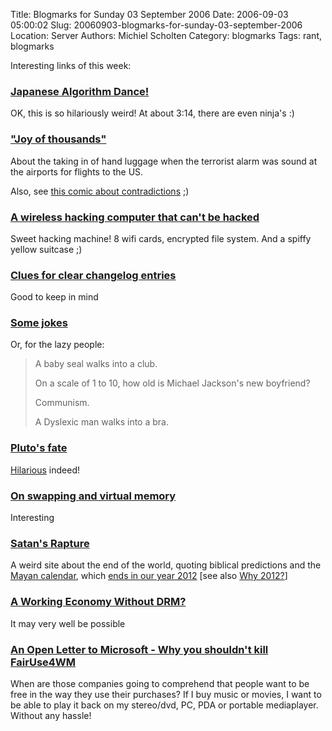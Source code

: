 Title: Blogmarks for Sunday 03 September 2006
Date: 2006-09-03 05:00:02
Slug: 20060903-blogmarks-for-sunday-03-september-2006
Location: Server
Authors: Michiel Scholten
Category: blogmarks
Tags: rant, blogmarks

<p>Interesting links of this week:</p>
<h3><a href="http://www.youtube.com/watch?v=YhuiDjiBigs&amp;eurl=http%3A%2F%2Fforum%2Elowyat%2Enet%2Findex%2Ephp%3Fshowtopic%3D328503">Japanese Algorithm Dance!</a></h3>
<p>OK, this is so hilariously weird! At about 3:14, there are even ninja's :)</p>
<h3><a href="http://www.little-gamers.com/index.php?comicID=1413">"Joy of thousands"</a></h3>
<p>About the taking in of hand luggage when the terrorist alarm was sound at the airports for flights to the US.</p>

<p>Also, see <a href="http://www.little-gamers.com/index.php?comicID=1414">this comic about contradictions</a> ;)</p>
<h3><a href="http://www.tgdaily.com/2006/08/30/defcon2006_janus_project/">A wireless hacking computer that can't be hacked</a></h3>
<p>Sweet hacking machine! 8 wifi cards, encrypted file system. And a spiffy yellow suitcase ;)</p>
<h3><a href="http://thekingant.livejournal.com/53820.html">Clues for clear changelog entries</a></h3>
<p>Good to keep in mind</p>
<h3><a href="http://thekingant.livejournal.com/54527.html">Some jokes</a></h3>
<p>Or, for the lazy people:</p>
<blockquote>
<p class="quote">A baby seal walks into a club.</p>
<p class="quote">On a scale of 1 to 10, how old is Michael Jackson's new boyfriend?</p>
<p class="quote">Communism.</p>
<p class="quote">A Dyslexic man walks into a bra.</p>
</blockquote>
<h3><a href="http://hpj.blognaco.com/2006/08/24/blow-up-pluto/">Pluto's fate</a></h3>
<p><a href="http://galaxycow.com/blogs/vermyndax/archive/2006/08/24/Pluto_2700_s-fate.aspx">Hilarious</a> indeed!</p>
<h3><a href="http://ask.slashdot.org/comments.pl?sid=195341&amp;cid=16004189">On swapping and virtual memory</a></h3>
<p>Interesting</p>
<h3><a href="http://www.satansrapture.com/">Satan's Rapture</a></h3>
<p>A weird site about the end of the world, quoting biblical predictions and the <a href="http://en.wikipedia.org/wiki/Maya_calendar">Mayan calendar</a>, which <a href="http://en.wikipedia.org/wiki/Maya_calendar#End_of_the_world.3F">ends in our year 2012</a> [see also <a href="http://www.levity.com/eschaton/Why2012.html">Why 2012?</a>]</p>
<h3><a href="http://ask.slashdot.org/askslashdot/06/08/30/0145228.shtml">A Working Economy Without DRM?</a></h3>
<p>It may very well be possible</p>
<h3><a href="http://www.engadget.com/2006/08/27/an-open-letter-to-microsoft-why-you-shouldnt-kill-fairuse4wm/">An Open Letter to Microsoft - Why you shouldn't kill FairUse4WM</a></h3>
<p>When are those companies going to comprehend that people want to be free in the way they use their purchases? If I buy music or movies, I want to be able to play it back on my stereo/dvd, PC, PDA or portable mediaplayer. Without any hassle!</p>
